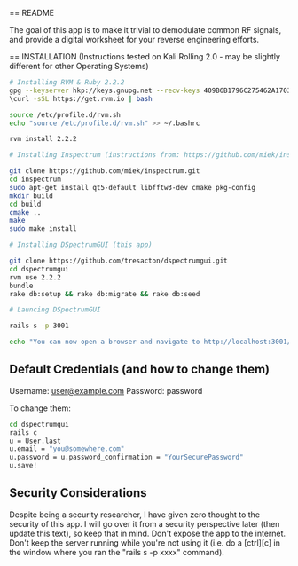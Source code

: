 == README

The goal of this app is to make it trivial to demodulate common RF signals, and provide a digital worksheet for your reverse engineering efforts.


== INSTALLATION (Instructions tested on Kali Rolling 2.0 - may be slightly different for other Operating Systems)

```bash
# Installing RVM & Ruby 2.2.2
gpg --keyserver hkp://keys.gnupg.net --recv-keys 409B6B1796C275462A1703113804BB82D39DC0E3
\curl -sSL https://get.rvm.io | bash

source /etc/profile.d/rvm.sh
echo "source /etc/profile.d/rvm.sh" >> ~/.bashrc

rvm install 2.2.2

# Installing Inspectrum (instructions from: https://github.com/miek/inspectrum/wiki/Build)

git clone https://github.com/miek/inspectrum.git
cd inspectrum
sudo apt-get install qt5-default libfftw3-dev cmake pkg-config
mkdir build
cd build
cmake ..
make
sudo make install

# Installing DSpectrumGUI (this app)

git clone https://github.com/tresacton/dspectrumgui.git
cd dspectrumgui
rvm use 2.2.2
bundle
rake db:setup && rake db:migrate && rake db:seed

# Launcing DSpectrumGUI

rails s -p 3001

echo "You can now open a browser and navigate to http://localhost:3001/"

```

## Default Credentials (and how to change them)

Username: user@example.com
Password: password

To change them:

```bash
cd dspectrumgui
rails c
u = User.last
u.email = "you@somewhere.com"
u.password = u.password_confirmation = "YourSecurePassword"
u.save!
```


## Security Considerations

Despite being a security researcher, I have given zero thought to the security of this app. I will go over it from a security perspective later (then update this text), so keep that in mind.
Don't expose the app to the internet.
Don't keep the server running while you're not using it (i.e. do a [ctrl][c] in the window where you ran the "rails s -p xxxx" command).


